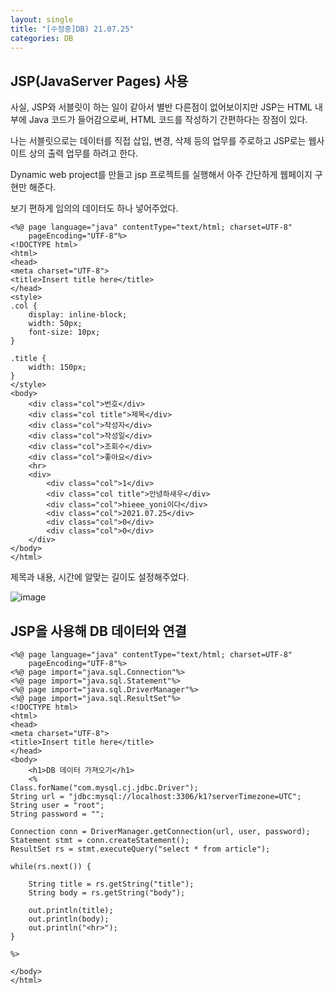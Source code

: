 ```yaml
---
layout: single
title: "[수정중]DB) 21.07.25"
categories: DB
---
```

## JSP(JavaServer Pages) 사용

사실, JSP와 서블릿이 하는 일이 같아서 별반 다른점이 없어보이지만 JSP는 HTML 내부에 Java 코드가 들어감으로써, HTML 코드를 작성하기 간편하다는 장점이 있다.

나는 서블릿으로는 데이터를 직접 삽입, 변경, 삭제 등의 업무를 주로하고 JSP로는 웹사이트 상의 출력 업무를 하려고 한다.

Dynamic web project를 만들고 jsp 프로젝트를 실행해서 아주 간단하게 웹페이지 구현만 해준다. 

보기 편하게 임의의 데이터도 하나 넣어주었다.

```
<%@ page language="java" contentType="text/html; charset=UTF-8"
	pageEncoding="UTF-8"%>
<!DOCTYPE html>
<html>
<head>
<meta charset="UTF-8">
<title>Insert title here</title>
</head>
<style>
.col {
	display: inline-block;
	width: 50px;
	font-size: 10px;
}

.title {
	width: 150px;
}
</style>
<body>
	<div class="col">번호</div>
	<div class="col title">제목</div>
	<div class="col">작성자</div>
	<div class="col">작성일</div>
	<div class="col">조회수</div>
	<div class="col">좋아요</div>
	<hr>
	<div>
		<div class="col">1</div>
		<div class="col title">안녕하새우</div>
		<div class="col">hieee_yoni이다</div>
		<div class="col">2021.07.25</div>
		<div class="col">0</div>
		<div class="col">0</div>
	</div>
</body>
</html>
```
제목과 내용, 시간에 알맞는 길이도 설정해주었다.

![image](https://user-images.githubusercontent.com/52832956/126889903-1a94d3cf-a8e8-470f-8808-47f34210a51f.png)

## JSP을 사용해 DB 데이터와 연결
```
<%@ page language="java" contentType="text/html; charset=UTF-8"
	pageEncoding="UTF-8"%>
<%@ page import="java.sql.Connection"%>
<%@ page import="java.sql.Statement"%>
<%@ page import="java.sql.DriverManager"%>
<%@ page import="java.sql.ResultSet"%>
<!DOCTYPE html>
<html>
<head>
<meta charset="UTF-8">
<title>Insert title here</title>
</head>
<body>
	<h1>DB 데이터 가져오기</h1>
	<%
Class.forName("com.mysql.cj.jdbc.Driver");
String url = "jdbc:mysql://localhost:3306/k1?serverTimezone=UTC";
String user = "root";
String password = "";

Connection conn = DriverManager.getConnection(url, user, password); 
Statement stmt = conn.createStatement();
ResultSet rs = stmt.executeQuery("select * from article");

while(rs.next()) {
	
	String title = rs.getString("title");
	String body = rs.getString("body");
	
	out.println(title);
	out.println(body);
	out.println("<hr>");
}

%>

</body>
</html>
```
